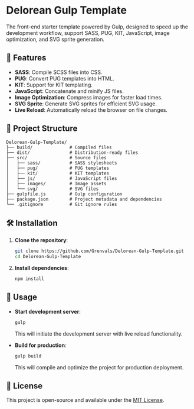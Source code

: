 # Delorean Gulp Template

The front-end starter template powered by Gulp, designed to speed up the development workflow, support SASS, PUG, KIT, JavaScript, image optimization, and SVG sprite generation.

## 🚀 Features

- **SASS**: Compile SCSS files into CSS.
- **PUG**: Convert PUG templates into HTML.
- **KIT**: Support for KIT templating.
- **JavaScript**: Concatenate and minify JS files.
- **Image Optimization**: Compress images for faster load times.
- **SVG Sprite**: Generate SVG sprites for efficient SVG usage.
- **Live Reload**: Automatically reload the browser on file changes.

## 📁 Project Structure

```
Delorean-Gulp-Template/
├── build/              # Compiled files
├── dist/               # Distribution-ready files
├── src/                # Source files
│   ├── sass/           # SASS stylesheets
│   ├── pug/            # PUG templates
│   ├── kit/            # KIT templates
│   ├── js/             # JavaScript files
│   ├── images/         # Image assets
│   └── svg/            # SVG files
├── gulpfile.js         # Gulp configuration
├── package.json        # Project metadata and dependencies
└── .gitignore          # Git ignore rules
```

## 🛠 Installation

1. **Clone the repository**:

   ```bash
   git clone https://github.com/Grenvals/Delorean-Gulp-Template.git
   cd Delorean-Gulp-Template
   ```

2. **Install dependencies**:

   ```bash
   npm install
   ```

## 🚦 Usage

- **Start development server**:

  ```bash
  gulp
  ```

  This will initiate the development server with live reload functionality.

- **Build for production**:

  ```bash
  gulp build
  ```

  This will compile and optimize the project for production deployment.

## 📄 License

This project is open-source and available under the [MIT License](LICENSE).
